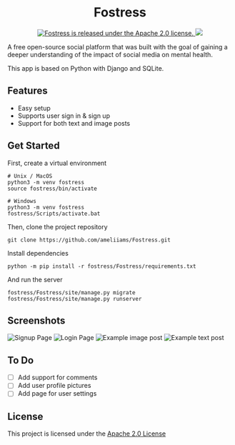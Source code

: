 <h1 align="center">
    Fostress
</h1>
<p align="center">
<a href="https://github.com/ameliiams/Fostress/blob/main/LICENSE">
    <img src="https://img.shields.io/badge/license-Apache--2.0-blue.svg"alt="Fostress is released under the Apache 2.0 license." />
    <img src="https://img.shields.io/github/last-commit/ameliiams/fostress">
</a>
</p>

A free open-source social platform that was built with the goal of gaining a deeper understanding of the impact of social media on mental health. 

This app is based on Python with Django and SQLite. 

## Features
* Easy setup
* Supports user sign in & sign up
* Support for both text and image posts

## Get Started

First, create a virtual environment 

``` 
# Unix / MacOS
python3 -m venv fostress
source fostress/bin/activate
```

``` 
# Windows
python3 -m venv fostress
fostress/Scripts/activate.bat
```
Then, clone the project repository
```
git clone https://github.com/ameliiams/Fostress.git
```
Install dependencies
```
python -m pip install -r fostress/Fostress/requirements.txt
```
And run the server
```
fostress/Fostress/site/manage.py migrate
fostress/Fostress/site/manage.py runserver
```

## Screenshots

![Signup Page](https://github.com/ameliiams/Fostress/blob/main/screenshots/example-signup.gif?raw=true)
![Login Page](https://github.com/ameliiams/Fostress/blob/main/screenshots/example-login.gif?raw=true)
![Example image post](https://github.com/ameliiams/Fostress/blob/main/screenshots/example-imagepost.png?raw=true)
![Example text post](https://github.com/ameliiams/Fostress/blob/main/screenshots/example-textpost.png?raw=true)


## To Do
- [ ] Add support for comments
- [ ] Add user profile pictures
- [ ] Add page for user settings

## License
This project is licensed under the [Apache 2.0 License](https://github.com/ameliiams/Fostress/blob/main/LICENSE)
